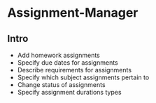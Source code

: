 # Assignment-Manager
## Intro
* Add homework assignments
* Specify due dates for assignments
* Describe requirements for assignments
* Specify which subject assignments pertain to
* Change status of assignments 
* Specify assignment durations types
